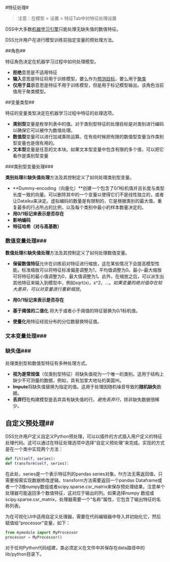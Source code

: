 #特征处理#

> 注意：在模型 > 设置 > 特征Tab中对特征处理设置

DSS中大多数[机器学习引擎](Engines.md)只能处理无缺失值的数值特征。

DSS允许用户在进行模型训练前指定变量的预处理方法。

##角色##

特征角色决定在机器学习过程中如何处理模型。

- **拒绝**意思是不适用特征
- **输入**意思是特征将用于训练模型，要么作为[预测目标](Supervised.md)，要么用于[聚类](Unsupervised.md)
- **仅用于显示**意思是特征不用于训练模型，但是用于标记模型输出。该角色当前值用于聚类模型。

##变量类型##

特征的变量类型决定在机器学习过程中特征的处理选项。

- **类别型**变量是枚举列表中的值。对于类别型特征的处理目标是对类别进行编码以确保它可以被作为数值处理。
- **数值型**变量可以进行加减乘除运算。在有些时候把有限的数值型变量当作类别型变量也是很有用的。
- **文本型**变量是任意的文本块。如果文本型变量中包含有限的多个值，可以把它看作是类别型变量

###类别型变量处理###

**类别处理**和**缺失值处理**方法及其控制定义了如何处理类别型变量。

- **Dummy-encoding（向量化）**创建一个包含了0/1标机值并且长度与类型长度一致的向量。可以删除其中的一个变量以使得它们不是线性独立的，或者让Dataiku来决定。虚拟编码的数量是有限制的，它是根据类别的最大值，重复最多的行占所占的比例，以及每个类别中最小的样本数量决定的。
- **用0/1标记来表示是否存在**
- **影响编码**
- **特征哈希（对与高基数）**

### 数值变量处理###

**数值处理**和**缺失值处理**方法及其控制定义了如何处理数值变量。

- **保留数值特征**允许在训练前对特征进行缩放，这在某些情况下会提高模型性能。标准缩放可以将特征标准偏差调整为1，平均值调整为0。最小-最大缩放可将特征的最小值调整为0，最大值调整为1。此外，在缩放之后，可以派生出其他特征来输入到模型中，例如sqrt(x)，x^2，...。*如果变量的绝对值存在较大差异，可以对变量进行重新缩放*。

- **用0/1标记来表示是否存在**
- **基于阈值的二值化** 将大于或者小于阈值的特征替换为0/1标机值。
- **使量化**用特征经验分布的分位数替换特征值。

### 文本变量处理###

### 缺失值###

处理类别型和数值型特征有多种处理方式。

- **视为是常规值**（仅类别型特征）将缺失值视为一个唯一的类别。这用于结构上缺少不可测量的数据，例如，具有加拿大地址的美国州。
- **Impute**将缺失值替换为指定的值。这用于处理因随机噪音导致的**随机缺失**数据。
- **丢弃行**在构建模型是丢弃具有缺失值的行。*避免丢弃行*，除非缺失数据很稀少。

## 自定义预处理##

DSS允许用户定义自定义Python预处理，可以以插件的方式插入用户定义的特征处理代码。这可以通过在特征处理选项中选择“自定义预处理”来完成。实现的方式是在一个类中实现两个方法：

```python
def fit(self, series):
def transform(self, series):
```

在此处，series是一个表示特征列的pandas series对象。fit方法无需返回值，只需要按需实现数据修改逻辑。transform方法需要返回一个pandas Dataframe或者一个2维numpy数组或者scipy.sparse.csr_matrix来保存预处理结果。注意单个处理器可能返回多个数值特征，这对应于输出的列。如果选择numpy 数组或scipy.sparse.csr_matrix，处理器需要一个“名称”属性，它包含了输出特征的名称列表。

为在可视化UI中适用自定义处理器，需要在代码编辑器中导入并初始化它，然后赋值给“processor”变量，如下：

```python
from mymodule import MyProcessor
processor = MyProcessor()
```

对于任何Python代码组建，类必须定义在文件中并保存在data路径中的lib/python目录下。